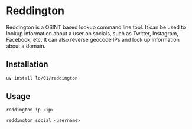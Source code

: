 # Reddington

Reddington is a OSINT based lookup command line tool. It can be used to lookup information about a user on socials, such as Twitter, Instagram, Facebook, etc. It can also reverse geocode IPs and look up information about a domain.

## Installation

```bash
uv install lo/01/reddington
```

## Usage

```bash
reddington ip <ip>
```

```bash
reddington social <username>
```
